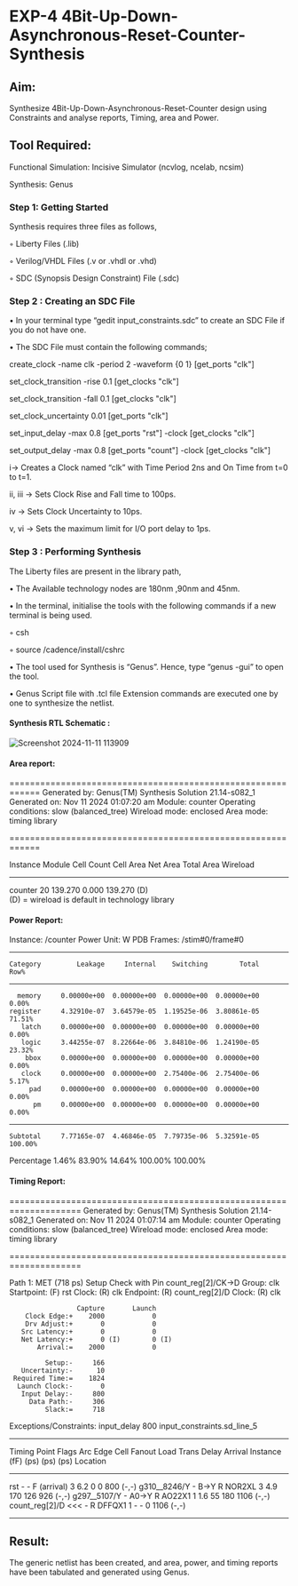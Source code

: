 # EXP-4 4Bit-Up-Down-Asynchronous-Reset-Counter-Synthesis

## Aim:

Synthesize 4Bit-Up-Down-Asynchronous-Reset-Counter design using Constraints and analyse reports, Timing, area and Power.

## Tool Required:

Functional Simulation: Incisive Simulator (ncvlog, ncelab, ncsim)

Synthesis: Genus

### Step 1: Getting Started

Synthesis requires three files as follows,

◦ Liberty Files (.lib)

◦ Verilog/VHDL Files (.v or .vhdl or .vhd)

◦ SDC (Synopsis Design Constraint) File (.sdc)

 ### Step 2 : Creating an SDC File

•	In your terminal type “gedit input_constraints.sdc” to create an SDC File if you do not have one.

•	The SDC File must contain the following commands;

create_clock -name clk -period 2 -waveform {0 1} [get_ports "clk"]

set_clock_transition -rise 0.1 [get_clocks "clk"]

set_clock_transition -fall 0.1 [get_clocks "clk"]

set_clock_uncertainty 0.01 [get_ports "clk"]

set_input_delay -max 0.8 [get_ports "rst"] -clock [get_clocks "clk"]

set_output_delay -max 0.8 [get_ports "count"] -clock [get_clocks "clk"]

i→ Creates a Clock named “clk” with Time Period 2ns and On Time from t=0 to t=1.

ii, iii → Sets Clock Rise and Fall time to 100ps.

iv → Sets Clock Uncertainty to 10ps.

v, vi → Sets the maximum limit for I/O port delay to 1ps.

### Step 3 : Performing Synthesis

The Liberty files are present in the library path,

• The Available technology nodes are 180nm ,90nm and 45nm.

• In the terminal, initialise the tools with the following commands if a new terminal is being
used.

◦ csh

◦ source /cadence/install/cshrc

• The tool used for Synthesis is “Genus”. Hence, type “genus -gui” to open the tool.

• Genus Script file with .tcl file Extension commands are executed one by one to synthesize the netlist.

#### Synthesis RTL Schematic :

![Screenshot 2024-11-11 113909](https://github.com/user-attachments/assets/52aebc42-f5ca-4529-997f-a23b08d645d9)

#### Area report:
============================================================
  Generated by:           Genus(TM) Synthesis Solution 21.14-s082_1
  Generated on:           Nov 11 2024  01:07:20 am
  Module:                 counter
  Operating conditions:   slow (balanced_tree)
  Wireload mode:          enclosed
  Area mode:              timing library

============================================================

Instance Module  Cell Count  Cell Area  Net Area   Total Area   Wireload  

--------------------------------------------------------------------------
counter                  20    139.270     0.000      139.270 <none> (D)  
  (D) = wireload is default in technology library

#### Power Report:

Instance: /counter
Power Unit: W
PDB Frames: /stim#0/frame#0

  -------------------------------------------------------------------------
    Category         Leakage     Internal    Switching        Total    Row%
  -------------------------------------------------------------------------
      memory     0.00000e+00  0.00000e+00  0.00000e+00  0.00000e+00   0.00%
    register     4.32910e-07  3.64579e-05  1.19525e-06  3.80861e-05  71.51%
       latch     0.00000e+00  0.00000e+00  0.00000e+00  0.00000e+00   0.00%
       logic     3.44255e-07  8.22664e-06  3.84810e-06  1.24190e-05  23.32%
        bbox     0.00000e+00  0.00000e+00  0.00000e+00  0.00000e+00   0.00%
       clock     0.00000e+00  0.00000e+00  2.75400e-06  2.75400e-06   5.17%
         pad     0.00000e+00  0.00000e+00  0.00000e+00  0.00000e+00   0.00%
          pm     0.00000e+00  0.00000e+00  0.00000e+00  0.00000e+00   0.00%
  -------------------------------------------------------------------------
    Subtotal     7.77165e-07  4.46846e-05  7.79735e-06  5.32591e-05 100.00%
  Percentage           1.46%       83.90%       14.64%      100.00% 100.00%
  
#### Timing Report: 
====================================================================
  Generated by:           Genus(TM) Synthesis Solution 21.14-s082_1
  Generated on:           Nov 11 2024  01:07:14 am
  Module:                 counter
  Operating conditions:   slow (balanced_tree)
  Wireload mode:          enclosed
  Area mode:              timing library

====================================================================

Path 1: MET (718 ps) Setup Check with Pin count_reg[2]/CK->D
          Group: clk
     Startpoint: (F) rst
          Clock: (R) clk
       Endpoint: (R) count_reg[2]/D
          Clock: (R) clk

                     Capture       Launch     
        Clock Edge:+    2000            0     
        Drv Adjust:+       0            0     
       Src Latency:+       0            0     
       Net Latency:+       0 (I)        0 (I) 
           Arrival:=    2000            0     
                                              
             Setup:-     166                  
       Uncertainty:-      10                  
     Required Time:=    1824                  
      Launch Clock:-       0                  
       Input Delay:-     800                  
         Data Path:-     306                  
             Slack:=     718                  

Exceptions/Constraints:
  input_delay             800             input_constraints.sd_line_5 

---------------------------------------------------------------------------------------
Timing Point   Flags   Arc   Edge   Cell     Fanout Load Trans Delay Arrival Instance 
                                                     (fF)  (ps)  (ps)   (ps)  Location 
                                                    
--------------------------------------------------------------------------------------
  rst            -       -     F     (arrival)      3  6.2     0     0     800    (-,-) 
  g310__8246/Y   -       B->Y  R     NOR2XL         3  4.9   170   126     926    (-,-) 
  g297__5107/Y   -       A0->Y R     AO22X1         1  1.6    55   180    1106    (-,-) 
  count_reg[2]/D <<<     -     R     DFFQX1         1    -     -     0    1106    (-,-) 
  
---------------------------------------------------------------------------------------
## Result: 
The generic netlist has been created, and area, power, and timing reports have been tabulated and generated using Genus.





